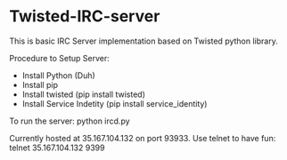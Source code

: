 # Twisted-IRC-server
This is basic IRC Server implementation based on Twisted python library.

Procedure to Setup Server:
- Install Python (Duh)
- Install pip
- Install twisted (pip install twisted)
- Install Service Indetity (pip install service_identity)

To run the server:
python ircd.py

Currently hosted at 35.167.104.132 on port 93933. Use telnet to have fun:
telnet 35.167.104.132 9399

